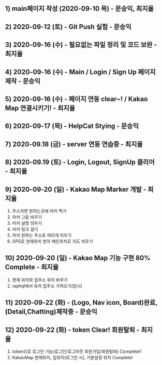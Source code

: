 ## 1) main페이지 작성 (2020-09-10 목) - 문승익, 최지율

## 2) 2020-09-12 (토) - Git Push 실험 - 문승익

## 3) 2020-09-16 (수) - 필요없는 파일 정리 및 코드 보완 - 최지율

## 4) 2020-09-16 (수) - Main / Login / Sign Up 페이지 제작 - 문승익

## 5) 2020-09-16 (수) - 페이지 연동 clear~! / Kakao Map 연결시키기! - 최지율

## 6) 2020-09-17 (목) - HelpCat Stying - 문승익

## 7) 2020-09.18 (금) - server 연동 연습중 - 최지율

## 8) 2020-09.19 (토) - Login, Logout, SignUp 클리어 - 최지율

## 9) 2020-09-20 (일) - Kakao Map  Marker 개발 - 최지율
1. 주소치면 원하는곳에 마커 찍기
2. 마커 그림 바꾸기
3. 마커 설명 띄우기
4. 마커 링크 걸기
5. 마커 원하는 주소로 여러개 띄우기
6. GPS로 현재위치 받아 메인위치로 지도 띄우기

## 10) 2020-09-20 (일) - Kakao Map 기능 구현 80% Complete - 최지율
1. 현재 위치와 집주소 위치 바꾸기
2. raphql에서 유저 집주소 가져오기(임시)

## 11) 2020-09-22 (화) - (Logo, Nav icon, Board)완료, (Detail,Chatting)제작중 - 문승익

## 12) 2020-09-22 (화) - token Clear! 회원탈퇴 - 최지율
1. token으로 로그인 기능(로그인/로그아웃 회원가입/회원탈퇴) Complete!!
2. KakaoMap 현재위치, 집위치(로그인 시), 기본설정 위치 Complete!